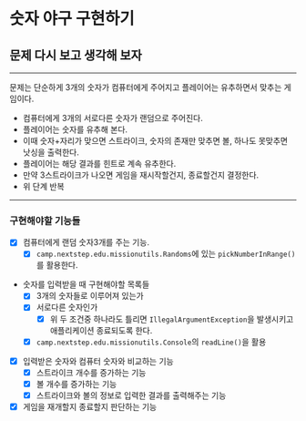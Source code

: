 # 숫자 야구 구현하기

## 문제 다시 보고 생각해 보자

---

문제는 단순하게 3개의 숫자가 컴퓨터에게 주어지고 플레이어는 유추하면서 맞추는 게임이다.


- 컴퓨터에게 3개의 서로다른 숫자가 랜덤으로 주어진다.
- 플레이어는 숫자를 유추해 본다.
- 이때 숫자+자리가 맞으면 스트라이크, 숫자의 존재만 맞추면 볼, 하나도 못맞추면 낫싱을 출력한다.
- 플레이어는 해당 결과를 힌트로 계속 유추한다.
- 만약 3스트라이크가 나오면 게임을 재시작할건지, 종료할건지 결정한다.
- 위 단계 반복
---

### 구현해야할 기능들

- [x] 컴퓨터에게 랜덤 숫자3개를 주는 기능.
  - [x] `camp.nextstep.edu.missionutils.Randoms`에 있는 `pickNumberInRange()`를 활용한다.
- 숫자를 입력받을 때 구현해야할 목록들
  - [x] 3개의 숫자들로 이루어져 있는가
  - [x] 서로다른 숫자인가
    - [x] 위 두 조건중 하나라도 틀리면 `IllegalArgumentException`을 발생시키고 애플리케이션 종료되도록 한다.
  - [x] `camp.nextstep.edu.missionutils.Console`의 `readLine()`을 활용
- [x] 입력받은 숫자와 컴퓨터 숫자와 비교하는 기능
  - [x] 스트라이크 개수를 증가하는 기능
  - [x] 볼 개수를 증가하는 기능
  - [x] 스트라이크와 볼의 정보로 입력한 결과를 출력해주는 기능
- [x] 게임을 재개할지 종료할지 판단하는 기능